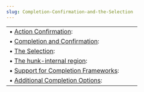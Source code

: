 ```yaml
---
slug: Completion-Confirmation-and-the-Selection
---
```


|                                                                                       |    |    |
| :------------------------------------------------------------------------------------ | -- | :- |
| • [Action Confirmation](/docs/magit/Action-Confirmation):                             |    |    |
| • [Completion and Confirmation](/docs/magit/Completion-and-Confirmation):             |    |    |
| • [The Selection](/docs/magit/The-Selection):                                         |    |    |
| • [The hunk-internal region](/docs/magit/The-hunk_002dinternal-region):               |    |    |
| • [Support for Completion Frameworks](/docs/magit/Support-for-Completion-Frameworks): |    |    |
| • [Additional Completion Options](/docs/magit/Additional-Completion-Options):         |    |    |
